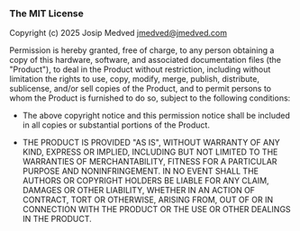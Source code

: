 ### The MIT License

Copyright (c) 2025 Josip Medved <jmedved@jmedved.com>

Permission is hereby granted, free of charge, to any person obtaining a copy of
this hardware, software, and associated documentation files (the "Product"), to
deal in the Product without restriction, including without limitation the
rights to use, copy, modify, merge, publish, distribute, sublicense, and/or
sell copies of the Product, and to permit persons to whom the Product is
furnished to do so, subject to the following conditions:

  * The above copyright notice and this permission notice shall be included in
    all copies or substantial portions of the Product.

  * THE PRODUCT IS PROVIDED "AS IS", WITHOUT WARRANTY OF ANY KIND, EXPRESS OR
    IMPLIED, INCLUDING BUT NOT LIMITED TO THE WARRANTIES OF MERCHANTABILITY,
    FITNESS FOR A PARTICULAR PURPOSE AND NONINFRINGEMENT. IN NO EVENT SHALL THE
    AUTHORS OR COPYRIGHT HOLDERS BE LIABLE FOR ANY CLAIM, DAMAGES OR OTHER
    LIABILITY, WHETHER IN AN ACTION OF CONTRACT, TORT OR OTHERWISE, ARISING
    FROM, OUT OF OR IN CONNECTION WITH THE PRODUCT OR THE USE OR OTHER DEALINGS
    IN THE PRODUCT.
